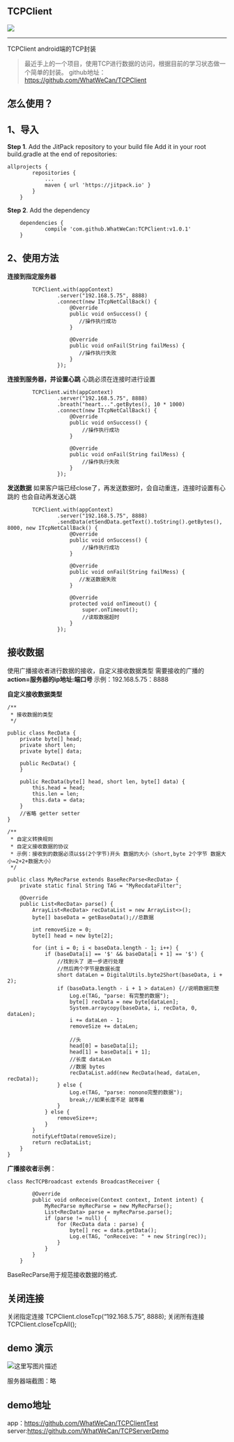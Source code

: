 TCPClient
---------

  [![](https://jitpack.io/v/WhatWeCan/TCPClient.svg)](https://jitpack.io/#WhatWeCan/TCPClient)

----------
TCPClient android端的TCP封装

> 最近手上的一个项目，使用TCP进行数据的访问，根据目前的学习状态做一个简单的封装。
> github地址：https://github.com/WhatWeCan/TCPClient

怎么使用？
-----

1、导入
----

**Step 1**. Add the JitPack repository to your build file
Add it in your root build.gradle at the end of repositories:

```
allprojects {
        repositories {
            ...
            maven { url 'https://jitpack.io' }
        }
    }
```
**Step 2**. Add the dependency

```
	dependencies {
	        compile 'com.github.WhatWeCan:TCPClient:v1.0.1'
	}

```

2、使用方法
------

**连接到指定服务器**
```
		TCPClient.with(appContext)
                .server("192.168.5.75", 8888)
                .connect(new ITcpNetCallBack() {
                    @Override
                    public void onSuccess() {
                       //操作执行成功
                    }

                    @Override
                    public void onFail(String failMess) {
                       //操作执行失败 
                    }
                });
```
**连接到服务器，并设置心跳**
心跳必须在连接时进行设置

```
		TCPClient.with(appContext)
                .server("192.168.5.75", 8888)
                .breath("heart...".getBytes(), 10 * 1000)
                .connect(new ITcpNetCallBack() {
                    @Override
                    public void onSuccess() {
                        //操作执行成功
                    }

                    @Override
                    public void onFail(String failMess) {
                        //操作执行失败
                    }
                });
```

**发送数据**
如果客户端已经close了，再发送数据时，会自动重连，连接时设置有心跳的 也会自动再发送心跳

```
		TCPClient.with(appContext)
                .server("192.168.5.75", 8888)
                .sendData(etSendData.getText().toString().getBytes(), 8000, new ITcpNetCallBack() {
                    @Override
                    public void onSuccess() {
                        //操作执行成功
                    }

                    @Override
                    public void onFail(String failMess) {
                       //发送数据失败
                    }

                    @Override
                    protected void onTimeout() {
                        super.onTimeout();
                        //读取数据超时
                    }
                });
```

接收数据
----

使用广播接收者进行数据的接收，自定义接收数据类型
需要接收的广播的**action=服务器的ip地址:端口号**
示例：192.168.5.75：8888

**自定义接收数据类型**

```
/**
 * 接收数据的类型
 */

public class RecData {
    private byte[] head;
    private short len;
    private byte[] data;

    public RecData() {
    }

    public RecData(byte[] head, short len, byte[] data) {
        this.head = head;
        this.len = len;
        this.data = data;
    }
    //省略 getter setter
}
```

```
/**
 * 自定义转换规则
 * 自定义接收数据的协议
 * 示例：接收到的数据必须以$$(2个字节)开头 数据的大小（short,byte 2个字节 数据大小=2+2+数据大小）
 */

public class MyRecParse extends BaseRecParse<RecData> {
    private static final String TAG = "MyRecdataFilter";

    @Override
    public List<RecData> parse() {
        ArrayList<RecData> recDataList = new ArrayList<>();
        byte[] baseData = getBaseData();//总数据

        int removeSize = 0;
        byte[] head = new byte[2];

        for (int i = 0; i < baseData.length - 1; i++) {
            if (baseData[i] == '$' && baseData[i + 1] == '$') {
                //找到头了 进一步进行处理
                //然后两个字节是数据长度
                short dataLen = DigitalUtils.byte2Short(baseData, i + 2);
                if (baseData.length - i + 1 > dataLen) {//说明数据完整
                    Log.e(TAG, "parse: 有完整的数据");
                    byte[] recData = new byte[dataLen];
                    System.arraycopy(baseData, i, recData, 0, dataLen);
                    i += dataLen - 1;
                    removeSize += dataLen;

                    //头
                    head[0] = baseData[i];
                    head[1] = baseData[i + 1];
                    //长度 dataLen
                    //数据 bytes
                    recDataList.add(new RecData(head, dataLen, recData));
                } else {
                    Log.e(TAG, "parse: nonono完整的数据");
                    break;//如果长度不足 就等着
                }
            } else {
                removeSize++;
            }
        }
        notifyLeftData(removeSize);
        return recDataList;
    }
}
```


**广播接收者示例**：

```
class RecTCPBroadcast extends BroadcastReceiver {

        @Override
        public void onReceive(Context context, Intent intent) {
            MyRecParse myRecParse = new MyRecParse();
            List<RecData> parse = myRecParse.parse();
            if (parse != null) {
                for (RecData data : parse) {
                    byte[] rec = data.getData();
                    Log.e(TAG, "onReceive: " + new String(rec));
                }
            }
        }
    }
```

BaseRecParse用于规范接收数据的格式.

关闭连接
----

关闭指定连接
TCPClient.closeTcp(“192.168.5.75”, 8888);
关闭所有连接
TCPClient.closeTcpAll();

demo 演示
-------

![这里写图片描述](http://img.blog.csdn.net/20170630162519616?watermark/2/text/aHR0cDovL2Jsb2cuY3Nkbi5uZXQvdTAxMjM5MTg3Ng==/font/5a6L5L2T/fontsize/400/fill/I0JBQkFCMA==/dissolve/70/gravity/SouthEast)

服务器端截图：略

demo地址
------

app：https://github.com/WhatWeCan/TCPClientTest
server:https://github.com/WhatWeCan/TCPServerDemo
